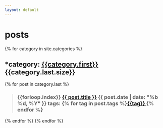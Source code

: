 ```yaml
---
layout: default
---
```

# posts
{% for category in site.categories %}
## *category: [{{category.first}}]({{site.baseurl}}/category/{{category.first}})  {{category.last.size}}
{% for post in category.last %}
>### {{forloop.index}} [{{ post.title }}]({{post.url}})	{{ post.date | date: "%b %d, %Y" }}  tags: {% for tag in post.tags %}[{{tag}} ]({{site.baseurl}}/tag/{{tag}}){% endfor %}

{% endfor %}
{% endfor %}
